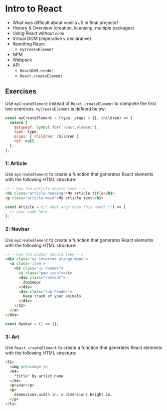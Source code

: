 # Intro to React

* What was difficult about vanilla JS in final projects?
* History & Overview (creation, licensing, multiple packages)
* Using React without `node`
* Virtual DOM (imperative v declarative)
* Rewriting React
  * `myCreateElement`
* NPM
* Webpack
* API
  * `ReactDOM.render`
  * `React.createElement`

## Exercises

Use `myCreateElement` instead of `React.createElement` to complete the first two exercises. `myCreateElement` is defined below:

```js
const myCreateElement = (type, props = {}, children) => {
  return {
    $$typeof: Symbol.for('react.element'),
    type: type,
    props: { children: children },
    ref: null
  };
};
```

### 1: Article

Use `myCreateElement` to create a function that generates React elements with the following HTML structure:

```html
<!-- how the article should look -->
<h1 class="article-heading">My article title</h1>
<p class="article-main">My article text</h1>
```

```js
const Article = (/* what args does this need? */) => {
  // your code here
};
```

### 2: Navbar

Use `myCreateElement` to create a function that generates React elements with the following HTML structure:

```html
<!-- how the navbar should look -->
<div class="ui inverted orange menu">
  <a class='item'>
    <h2 class="ui header">
      <i class="paw icon"></i>
      <div class="content">
        ZooKeepr
      </div>
      <div class="sub header">
        Keep track of your animals
      </div>
    </h2>
  </a>
</div>
```

```js
const Navbar = () => {};
```

### 3: Art

Use `React.createElement` to create a function that generates React elements with the following HTML structure:

```html
<li>
  <img src=image />
  <h4>
    "title" by artist.name
  </h4>
  <p>year</p>
  <p>
    dimensions.width in. x dimensions.height in.
  </p>
</li>
```
